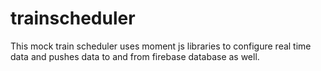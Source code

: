 # trainscheduler
This mock train scheduler uses moment js libraries to configure real time data and pushes data to and from firebase database as well.
